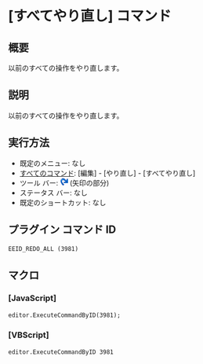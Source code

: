 # \[すべてやり直し\] コマンド

## 概要

以前のすべての操作をやり直します。

## 説明

以前のすべての操作をやり直します。

## 実行方法

- 既定のメニュー: なし
- [すべてのコマンド](../../glossary/allcommands): \[編集\] \- \[やり直し\] \- \[すべてやり直し\]
- ツール バー: ![](../../images/editredo.png) (矢印の部分)
- ステータス バー: なし
- 既定のショートカット: なし

## プラグイン コマンド ID

```
EEID_REDO_ALL (3981)
```

## マクロ

### \[JavaScript\]

```
editor.ExecuteCommandByID(3981);
```

### \[VBScript\]

```
editor.ExecuteCommandByID 3981
```
